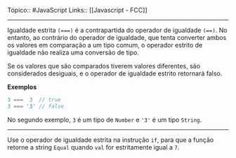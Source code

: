Tópico:: #JavaScript 
Links:: [[Javascript - FCC]]

---
Igualdade estrita `(===)` é a contrapartida do operador de igualdade `(==)`. No entanto, ao contrário do operador de igualdade, que tenta converter ambos os valores em comparação a um tipo comum, o operador estrito de igualdade não realiza uma conversão de tipo.

Se os valores que são comparados tiverem valores diferentes, são considerados desiguais, e o operador de igualdade estrito retornará falso.

**Exemplos**

```js
3 ===  3  // true
3 === '3' // false
```

No segundo exemplo, `3` é um tipo de `Number` e `'3'` é um tipo `String`.

---

Use o operador de igualdade estrita na instrução `if`, para que a função retorne a string `Equal` quando `val` for estritamente igual a `7`.